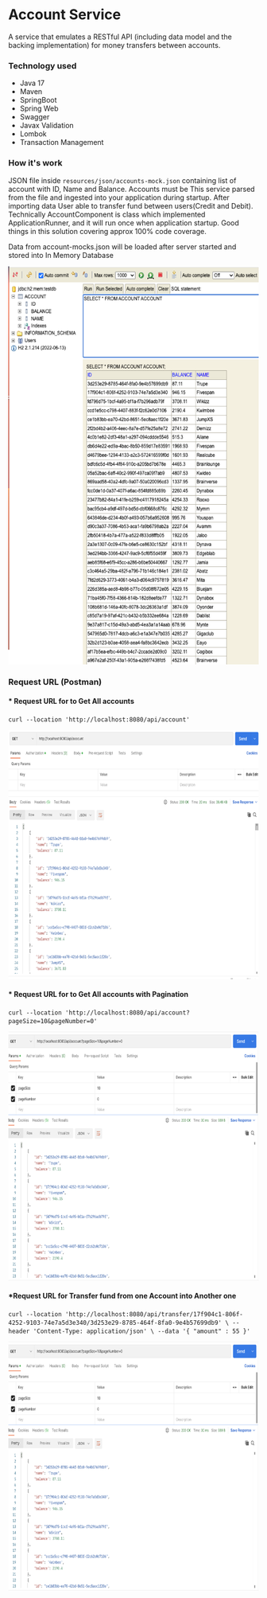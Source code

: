 # Account Service

A service that emulates a RESTful API (including data model and the backing implementation)
for money transfers between accounts.




### Technology used
* Java 17
* Maven
* SpringBoot
* Spring Web
* Swagger
* Javax Validation
* Lombok
* Transaction Management



### How it's work
JSON file inside ``resources/json/accounts-mock.json`` containing list of account with ID, Name and Balance. Accounts must be
This service parsed from the file and ingested into your application during startup. After importing data User able to transfer fund between users(Credit and Debit).
Technically AccountComponent is class which implemented ApplicationRunner, and it will run once when application startup.
Good things in this solution covering approx 100% code coverage.

Data from account-mocks.json will be loaded after server started and stored into In Memory Database

<img alt="API view on Swagger" height="800" src="./doc/DB-Image.png" width="1000"/>


### Request URL (Postman)

#### * Request URL for to Get All accounts

`curl --location 'http://localhost:8080/api/account'`

<img alt="Screenshot of Get All Request" height="500" src="./doc/GetReq.png" width="800"/>


#### * Request URL for to Get All accounts with Pagination

  `curl --location 'http://localhost:8080/api/account?pageSize=10&pageNumber=0'`

<img alt="Screenshot of Get All Request" height="500" src="./doc/GetReqPag.png" width="800"/>





#### *Request URL for Transfer fund from one Account into Another one

`curl --location 'http://localhost:8080/api/transfer/17f904c1-806f-4252-9103-74e7a5d3e340/3d253e29-8785-464f-8fa0-9e4b57699db9' \
  --header 'Content-Type: application/json' \
  --data '{
  "amount" : 55
  }'`

<img alt="Screenshot of Get All Request" height="500" src="./doc/GetReqPag.png" width="800"/>